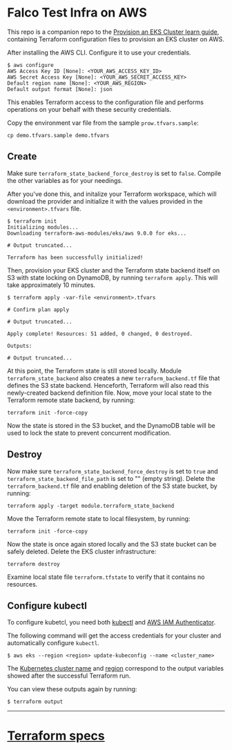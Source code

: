 # Falco Test Infra on AWS

This repo is a companion repo to the [Provision an EKS Cluster learn guide](https://learn.hashicorp.com/terraform/kubernetes/provision-eks-cluster), containing
Terraform configuration files to provision an EKS cluster on AWS.

After installing the AWS CLI. Configure it to use your credentials.

```shell
$ aws configure
AWS Access Key ID [None]: <YOUR_AWS_ACCESS_KEY_ID>
AWS Secret Access Key [None]: <YOUR_AWS_SECRET_ACCESS_KEY>
Default region name [None]: <YOUR_AWS_REGION>
Default output format [None]: json
```

This enables Terraform access to the configuration file and performs operations on your behalf with these security credentials.

Copy the environment var file from the sample `prow.tfvars.sample`:

```shell
cp demo.tfvars.sample demo.tfvars
```

## Create

Make sure `terraform_state_backend_force_destroy` is set to `false`. Compile the other variables as for your needings.

After you've done this,  and initalize your Terraform workspace, which will download the provider and initialize it with the values provided in the `<environment>.tfvars` file.

```shell
$ terraform init
Initializing modules...
Downloading terraform-aws-modules/eks/aws 9.0.0 for eks...

# Output truncated...

Terraform has been successfully initialized!
```

Then, provision your EKS cluster and the Terraform state backend itself on S3 with state locking on DynamoDB, by running `terraform apply`. This will 
take approximately 10 minutes.

```shell
$ terraform apply -var-file <environment>.tfvars

# Confirm plan apply

# Output truncated...

Apply complete! Resources: 51 added, 0 changed, 0 destroyed.

Outputs:

# Output truncated...
```

At this point, the Terraform state is still stored locally.
Module `terraform_state_backend` also creates a new `terraform_backend.tf` file that defines the S3 state backend.
Henceforth, Terraform will also read this newly-created backend definition file.
Now, move your local state to the Terraform remote state backend, by running:

```
terraform init -force-copy
```

Now the state is stored in the S3 bucket, and the DynamoDB table will be used to lock the state to prevent concurrent modification.

## Destroy

Now make sure `terraform_state_backend_force_destroy` is set to `true` and `terraform_state_backend_file_path` is set to "" (empty string).
Delete the `terraform_backend.tf` file and enabling deletion of the S3 state bucket, by running:

```
terraform apply -target module.terraform_state_backend
```

Move the Terraform remote state to local filesystem, by running:

```
terraform init -force-copy
```

Now the state is once again stored locally and the S3 state bucket can be safely deleted.
Delete the EKS cluster infrastructure:

```
terraform destroy
```

Examine local state file `terraform.tfstate` to verify that it contains no resources.

## Configure kubectl

To configure kubetcl, you need both [kubectl](https://kubernetes.io/docs/tasks/tools/install-kubectl/) and [AWS IAM Authenticator](https://docs.aws.amazon.com/eks/latest/userguide/install-aws-iam-authenticator.html).

The following command will get the access credentials for your cluster and automatically
configure `kubectl`.

```shell
$ aws eks --region <region> update-kubeconfig --name <cluster_name>
```

The
[Kubernetes cluster name](https://github.com/hashicorp/learn-terraform-eks/blob/master/outputs.tf#L26)
and [region](https://github.com/hashicorp/learn-terraform-eks/blob/master/outputs.tf#L21)
 correspond to the output variables showed after the successful Terraform run.

You can view these outputs again by running:

```shell
$ terraform output
```

---

# [Terraform specs](./TERRAFORM.md)
